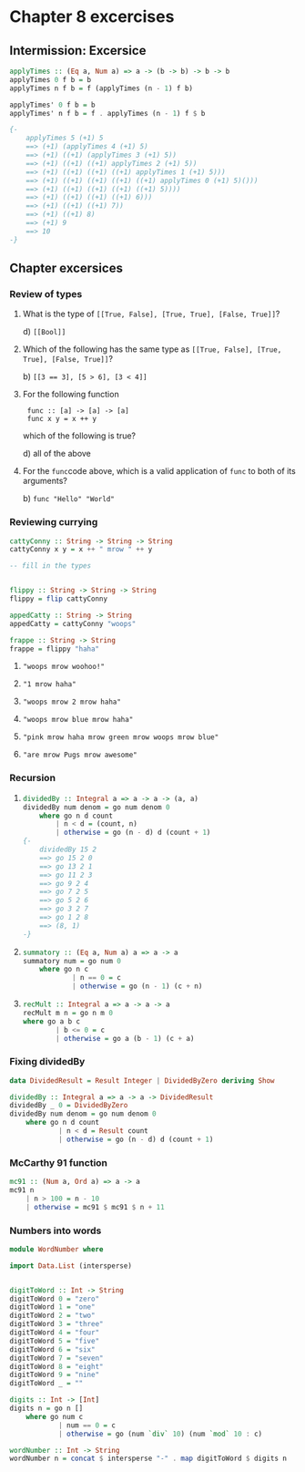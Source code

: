 # Chapter 8 excercises

## Intermission: Excersice

```haskell
applyTimes :: (Eq a, Num a) => a -> (b -> b) -> b -> b
applyTimes 0 f b = b
applyTimes n f b = f (applyTimes (n - 1) f b)

applyTimes' 0 f b = b
applyTimes' n f b = f . applyTimes (n - 1) f $ b

{-
    applyTimes 5 (+1) 5
    ==> (+1) (applyTimes 4 (+1) 5)
    ==> (+1) ((+1) (applyTimes 3 (+1) 5)) 
    ==> (+1) ((+1) ((+1) applyTimes 2 (+1) 5))
    ==> (+1) ((+1) ((+1) ((+1) applyTimes 1 (+1) 5)))
    ==> (+1) ((+1) ((+1) ((+1) ((+1) applyTimes 0 (+1) 5)()))
    ==> (+1) ((+1) ((+1) ((+1) ((+1) 5))))
    ==> (+1) ((+1) ((+1) ((+1) 6)))
    ==> (+1) ((+1) ((+1) 7))
    ==> (+1) ((+1) 8)
    ==> (+1) 9
    ==> 10
-}
```

## Chapter excersices

### Review of types

1. What is the type of `[[True, False], [True, True], [False, True]]`?

    d) `[[Bool]]`

2. Which of the following has the same type as `[[True, False], [True, True], [False, True]]`?

    b) `[[3 == 3], [5 > 6], [3 < 4]]`

3. For the following function

        func :: [a] -> [a] -> [a]
        func x y = x ++ y
    which of the following is true?

    d) all of the above

4. For the `func`code above, which is a valid application of `func` to both of its arguments?

    b) `func "Hello" "World"`


### Reviewing currying

```haskell
cattyConny :: String -> String -> String
cattyConny x y = x ++ " mrow " ++ y

-- fill in the types


flippy :: String -> String -> String
flippy = flip cattyConny

appedCatty :: String -> String
appedCatty = cattyConny "woops"

frappe :: String -> String
frappe = flippy "haha"
```

1. `"woops mrow woohoo!"`

2. `"1 mrow haha"`

3. `"woops mrow 2 mrow haha"`

4. `"woops mrow blue mrow haha"`

5. `"pink mrow haha mrow green mrow woops mrow blue"`

6. `"are mrow Pugs mrow awesome"`


### Recursion

1.
    ```haskell
    dividedBy :: Integral a => a -> a -> (a, a)
    dividedBy num denom = go num denom 0
        where go n d count
            | n < d = (count, n)
            | otherwise = go (n - d) d (count + 1)
    {-
        dividedBy 15 2
        ==> go 15 2 0
        ==> go 13 2 1
        ==> go 11 2 3
        ==> go 9 2 4
        ==> go 7 2 5
        ==> go 5 2 6
        ==> go 3 2 7
        ==> go 1 2 8
        ==> (8, 1)
    -}
    ```

2.
    ```haskell
    summatory :: (Eq a, Num a) a => a -> a
    summatory num = go num 0
        where go n c
                | n == 0 = c
                | otherwise = go (n - 1) (c + n)
    ```

3.
    ```haskell
    recMult :: Integral a => a -> a -> a
    recMult m n = go n m 0
    where go a b c
            | b <= 0 = c
            | otherwise = go a (b - 1) (c + a)
    ```


### Fixing dividedBy

```haskell
data DividedResult = Result Integer | DividedByZero deriving Show

dividedBy :: Integral a => a -> a -> DividedResult
dividedBy _ 0 = DividedByZero
dividedBy num denom = go num denom 0
    where go n d count
            | n < d = Result count
            | otherwise = go (n - d) d (count + 1)
```


### McCarthy 91 function

```haskell
mc91 :: (Num a, Ord a) => a -> a
mc91 n
    | n > 100 = n - 10
    | otherwise = mc91 $ mc91 $ n + 11
```


### Numbers into words

```haskell
module WordNumber where

import Data.List (intersperse)


digitToWord :: Int -> String
digitToWord 0 = "zero"
digitToWord 1 = "one"
digitToWord 2 = "two"
digitToWord 3 = "three"
digitToWord 4 = "four"
digitToWord 5 = "five"
digitToWord 6 = "six"
digitToWord 7 = "seven"
digitToWord 8 = "eight"
digitToWord 9 = "nine"
digitToWord _ = ""

digits :: Int -> [Int]
digits n = go n []
    where go num c
            | num == 0 = c
            | otherwise = go (num `div` 10) (num `mod` 10 : c)

wordNumber :: Int -> String
wordNumber n = concat $ intersperse "-" . map digitToWord $ digits n
```